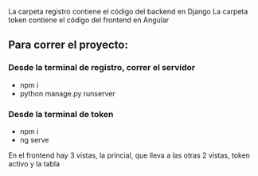 La carpeta registro contiene el código del backend en Django
La carpeta token contiene el código del frontend en Angular

## Para correr el proyecto:

### Desde la terminal de registro, correr el servidor
* npm i
* python manage.py runserver

### Desde la terminal de token
* npm i
* ng serve

En el frontend hay 3 vistas, la princial, que lleva a las otras 2 vistas, token activo y la tabla
